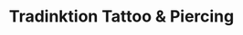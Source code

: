 ---
title: "Tradinktion Tattoo & Piercing"
url: /albi/tradinktion-tattoo-et-piercing/
shop: tatouage
---